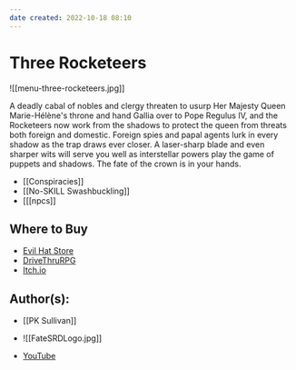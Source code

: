 ```yaml
---
date created: 2022-10-18 08:10
---
```


# Three Rocketeers

![[menu-three-rocketeers.jpg]]

A deadly cabal of nobles and clergy threaten to usurp Her Majesty Queen Marie-Hélène's throne and hand Gallia over to Pope Regulus IV, and the Rocketeers now work from the shadows to protect the queen from threats both foreign and domestic. Foreign spies and papal agents lurk in every shadow as the trap draws ever closer. A laser-sharp blade and even sharper wits will serve you well as interstellar powers play the game of puppets and shadows. The fate of the crown is in your hands.

- [[Conspiracies]]
- [[No-SKILL Swashbuckling]]
- [[[npcs]]

## Where to Buy

- [Evil Hat Store](https://www.evilhat.com/store/index.php?main_page=product_info&cPath=79&products_id=307)
- [DriveThruRPG](https://www.drivethrurpg.com/product/166281/The-Three-Rocketeers-o-A-World-of-Adventure-for-Fate-Core?affiliate_id=144937)
- [Itch.io](https://evilhat.itch.io/the-three-rocketeers-a-world-of-adventure-for-fate-core)

## Author(s):

- [[PK Sullivan]]

- ![[FateSRDLogo.jpg]]
- [YouTube](https://www.youtube.com/FateSRD.html)
